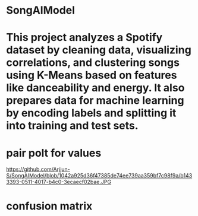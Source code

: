 # SongAIModel
# This project analyzes a Spotify dataset by cleaning data, visualizing correlations, and clustering songs using K-Means based on features like danceability and energy. It also prepares data for machine learning by encoding labels and splitting it into training and test sets.
# pair polt for values
https://github.com/Arjjun-S/SongAIModel/blob/1042a925d36f47385de74ee739aa359bf7c98f9a/b1433393-0511-4017-b4c0-3ecaecf02bae.JPG
# confusion matrix

#
